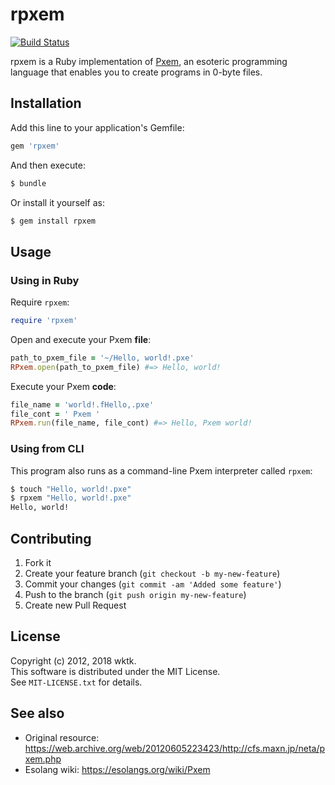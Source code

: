 # rpxem

[![Build Status](https://travis-ci.org/wktk/rpxem.svg?branch=master)](https://travis-ci.org/wktk/rpxem)

rpxem is a Ruby implementation of [Pxem], an esoteric programming language that
enables you to create programs in 0-byte files.

[Pxem]: https://web.archive.org/web/20120605223423/http://cfs.maxn.jp/neta/pxem.php

## Installation

Add this line to your application's Gemfile:

```ruby
gem 'rpxem'
```

And then execute:

```bash
$ bundle
```

Or install it yourself as:

```bash
$ gem install rpxem
```

## Usage

### Using in Ruby

Require `rpxem`:

```ruby
require 'rpxem'
```

Open and execute your Pxem **file**:

```ruby
path_to_pxem_file = '~/Hello, world!.pxe'
RPxem.open(path_to_pxem_file) #=> Hello, world!
```

Execute your Pxem **code**:

```ruby
file_name = 'world!.fHello,.pxe'
file_cont = ' Pxem '
RPxem.run(file_name, file_cont) #=> Hello, Pxem world!
```

### Using from CLI

This program also runs as a command-line Pxem interpreter called `rpxem`:

```bash
$ touch "Hello, world!.pxe"
$ rpxem "Hello, world!.pxe"
Hello, world!
```

## Contributing

1. Fork it
2. Create your feature branch (`git checkout -b my-new-feature`)
3. Commit your changes (`git commit -am 'Added some feature'`)
4. Push to the branch (`git push origin my-new-feature`)
5. Create new Pull Request

## License

Copyright (c) 2012, 2018 wktk.  
This software is distributed under the MIT License.  
See `MIT-LICENSE.txt` for details.


## See also

- Original resource: https://web.archive.org/web/20120605223423/http://cfs.maxn.jp/neta/pxem.php
- Esolang wiki: https://esolangs.org/wiki/Pxem
